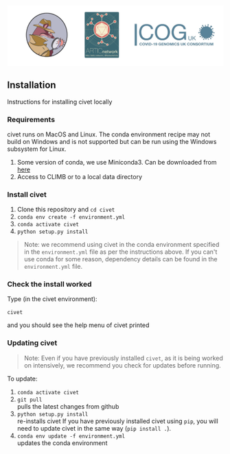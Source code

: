 
![](./doc_figures/website_header.png)

## Installation

Instructions for installing civet locally

### Requirements

civet runs on MacOS and Linux. The conda environment recipe may not build on Windows and is not supported but can be run using the Windows subsystem for Linux.

1. Some version of conda, we use Miniconda3. Can be downloaded from [here](https://docs.conda.io/en/latest/miniconda.html)
2. Access to CLIMB or to a local data directory

### Install civet

1. Clone this repository and ``cd civet``
2. ``conda env create -f environment.yml``
3. ``conda activate civet``
4. ``python setup.py install``

> Note: we recommend using civet in the conda environment specified in the ``environment.yml`` file as per the instructions above. If you can't use conda for some reason, dependency details can be found in the ``environment.yml`` file. 


### Check the install worked

Type (in the civet environment):

```
civet
```
and you should see the help menu of civet printed



### Updating civet

> Note: Even if you have previously installed ``civet``, as it is being worked on intensively, we recommend you check for updates before running.

To update:

1. ``conda activate civet``
2. ``git pull`` \
pulls the latest changes from github
3. ``python setup.py install`` \
re-installs civet
If you have previously installed civet using ``pip``, you will need to update civet in the same way (``pip install .``).  
4. ``conda env update -f environment.yml`` \
updates the conda environment 

